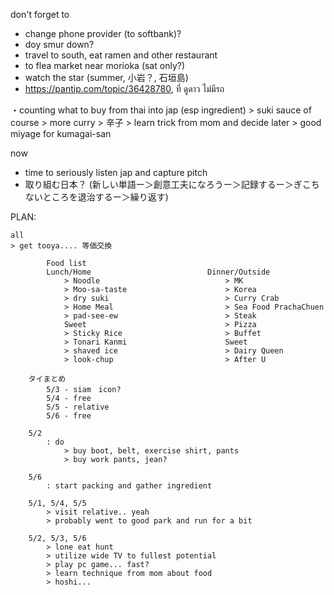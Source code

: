 don't forget to 
- change phone provider (to softbank)?
- doy smur down?
- travel to south, eat ramen and other restaurant
- to flea market near morioka (sat only?)
- watch the star (summer, 小岩？, 石垣島)
- https://pantip.com/topic/36428780, ที่ ดูดาว ไม่มีรถ

・counting what to buy from thai into jap (esp ingredient)
	> suki sauce of course
	> more curry
	> 辛子
	> learn trick from mom and decide later
	> good miyage for kumagai-san

now
- time to seriously listen jap and capture pitch 
- 取り組む日本？ (新しい単語ー＞創意工夫になろうー＞記録するー＞ぎこちないところを退治するー＞繰り返す)

PLAN:

	all
	> get tooya.... 等価交換	
	
			Food list
			Lunch/Home							Dinner/Outside
				> Noodle							> MK
				> Moo-sa-taste						> Korea
				> dry suki							> Curry Crab
				> Home Meal							> Sea Food PrachaChuen
				> pad-see-ew						> Steak
				Sweet								> Pizza
				> Sticky Rice						> Buffet
				> Tonari Kanmi						Sweet
				> shaved ice						> Dairy Queen
				> look-chup							> After U

		タイまとめ
			5/3 - siam　icon?
			5/4 - free
			5/5 - relative
			5/6 - free
				
		5/2
			: do
				> buy boot, belt, exercise shirt, pants
				> buy work pants, jean?

		5/6
			: start packing and gather ingredient
	
		5/1, 5/4, 5/5
			> visit relative.. yeah
			> probably went to good park and run for a bit
			
		5/2, 5/3, 5/6
			> lone eat hunt
			> utilize wide TV to fullest potential
			> play pc game... fast?
			> learn technique from mom about food
			> hoshi...
	
	

